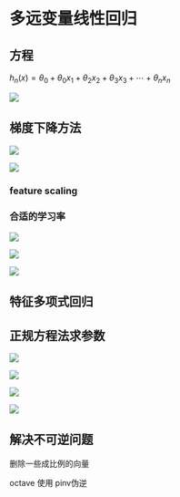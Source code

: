 # 多远变量线性回归


## 方程
$h_n(x)=\theta _0​+\theta _0​x_1​+\theta _2​x_2​+\theta _3​x_3​+⋯+\theta _n​x_n​$


![](https://moonstarimg.oss-cn-hangzhou.aliyuncs.com/picgo_img/20210719111132.png)


## 梯度下降方法




![](https://moonstarimg.oss-cn-hangzhou.aliyuncs.com/picgo_img/20210718213049.png)

![](https://moonstarimg.oss-cn-hangzhou.aliyuncs.com/picgo_img/20210718213130.png)

### feature scaling

### 合适的学习率

![](https://moonstarimg.oss-cn-hangzhou.aliyuncs.com/picgo_img/20210718213234.png)


![](https://moonstarimg.oss-cn-hangzhou.aliyuncs.com/picgo_img/20210718213247.png)

![](https://moonstarimg.oss-cn-hangzhou.aliyuncs.com/picgo_img/20210718213314.png)


## 特征多项式回归




## 正规方程法求参数


![](https://moonstarimg.oss-cn-hangzhou.aliyuncs.com/picgo_img/20210718214742.png)

![](https://moonstarimg.oss-cn-hangzhou.aliyuncs.com/picgo_img/20210718214815.png)

![](https://moonstarimg.oss-cn-hangzhou.aliyuncs.com/picgo_img/20210718214833.png)


![](https://moonstarimg.oss-cn-hangzhou.aliyuncs.com/picgo_img/20210718215501.png)


## 解决不可逆问题

删除一些成比例的向量

octave 使用 pinv伪逆